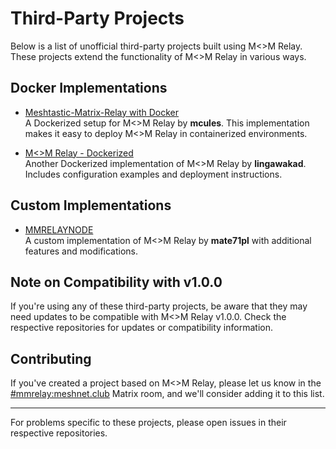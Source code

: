 # Third-Party Projects

Below is a list of unofficial third-party projects built using M<>M Relay. These projects extend the functionality of M<>M Relay in various ways.

## Docker Implementations

- [Meshtastic-Matrix-Relay with Docker](https://github.com/mcules/docker-mmrelay)  
  A Dockerized setup for M<>M Relay by **mcules**. This implementation makes it easy to deploy M<>M Relay in containerized environments.

- [M<>M Relay - Dockerized](https://github.com/lingawakad/mmrelay-docker)  
  Another Dockerized implementation of M<>M Relay by **lingawakad**. Includes configuration examples and deployment instructions.

## Custom Implementations

- [MMRELAYNODE](https://github.com/mate71pl/mmrelaynode)  
  A custom implementation of M<>M Relay by **mate71pl** with additional features and modifications.

## Note on Compatibility with v1.0.0

If you're using any of these third-party projects, be aware that they may need updates to be compatible with M<>M Relay v1.0.0. Check the respective repositories for updates or compatibility information.

## Contributing

If you've created a project based on M<>M Relay, please let us know in the [#mmrelay:meshnet.club](https://matrix.to/#/#mmrelay:meshnet.club) Matrix room, and we'll consider adding it to this list.

---

For problems specific to these projects, please open issues in their respective repositories.
